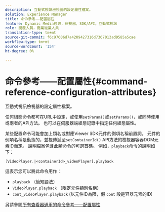 ```yaml
---
description: 互動式視訊檢視器的設定屬性檔案。
solution: Experience Manager
title: 命令參考——配置屬性
feature: Dynamic Media經典，檢視器，SDK/API，互動式視訊
role: 開發人員，商業從業人員
translation-type: tm+mt
source-git-commit: f6c97606d7a4209427316d7367013ad9585a5cae
workflow-type: tm+mt
source-wordcount: '154'
ht-degree: 0%

---
```



# 命令參考——配置屬性{#command-reference-configuration-attributes}

互動式視訊檢視器的設定屬性檔案。

任何組態命令都可在URL中設定，或使用`setParam()`或`setParams()`，或同時使用或兩者的API方法。 也可以在伺服器端組態記錄中指定任何組態屬性。

某些配置命令可能會加上類名或對應Viewer SDK元件的例項名稱前置詞。 元件的例項名稱是動態的，並視傳遞至`setContainerId()` API方法的檢視器容器DOM元素ID而定。 說明檔案包含此類命令的可選首碼。 例如，`playback`命令的說明如下：

`[VideoPlayer.|<containerId>_videoPlayer].playback`

這表示您可以將此命令用作：

* `playback` （簡短語法）
* `VideoPlayer.playback` （限定元件類別名稱）
* `cont_videoPlayer.playback` (以元件ID為限，假 `cont` 設是容器元素的ID)

另請參閱[所有查看器通用的命令參考——配置屬性](../../../r-html5-viewer-20-cmdref-configattrib/r-html5-viewer-20-cmdref-configattrib.md#concept-850e0f2c49b949deb7cfbfd330d329bd)
